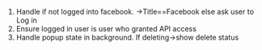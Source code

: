 1. Handle if not logged into facebook. ->Title==Facebook else ask user to Log in
2. Ensure logged in user is user who granted API access
3. Handle popup state in background. If deleting->show delete status
